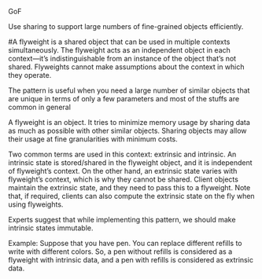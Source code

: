 GoF 

Use sharing to support large numbers of fine-grained objects efficiently.

#A flyweight is a shared object that can be used in multiple contexts simultaneously. The flyweight acts as an independent object in each context—it’s indistinguishable from an instance of the object that’s not shared. Flyweights cannot make assumptions about the context in which they operate.

The pattern is useful when you need a large number of similar objects that are unique in terms of only a few parameters and most of the stuffs are common in general

A flyweight is an object. It tries to minimize memory usage by sharing data as much as possible with other similar objects. Sharing objects may allow their usage at fine granularities with minimum costs.

Two common terms are used in this context: extrinsic and intrinsic. An intrinsic state is stored/shared in the flyweight object, and it is independent of flyweight’s context. On the other hand, an extrinsic state varies with flyweight’s context, which is why they cannot be shared. Client objects maintain the extrinsic state, and they need to pass this to a flyweight. Note that, if required, clients can also compute the extrinsic state on the fly when using flyweights.

Experts suggest that while implementing this pattern, we should make intrinsic states immutable.

Example:
Suppose that you have pen. You can replace different refills to write with different colors. So, a pen without refills is considered as a flyweight with intrinsic data, and a pen with refills is considered as extrinsic data.

